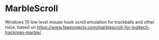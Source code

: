 # MarbleScroll
Windows 10 low level mouse hook scroll emulation for trackballs and other mice, based on https://www.fewprojects.com/marblescroll-for-logitech-trackman-marble/
